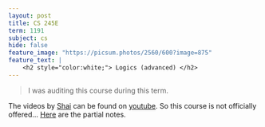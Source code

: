 ```yaml
---
layout: post
title: CS 245E
term: 1191
subject: cs
hide: false
feature_image: "https://picsum.photos/2560/600?image=875"
feature_text: |
    <h2 style="color:white;"> Logics (advanced) </h2>
---
```


 > I was auditing this course during this term.

The videos by [Shai](https://cs.uwaterloo.ca/~shai/) can be found on [youtube](https://www.youtube.com/). So this course is not officially offered... [Here](/pdfs/1191/245e.pdf) are the partial notes.
